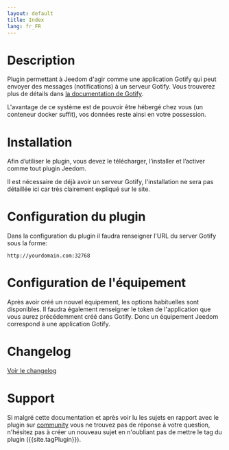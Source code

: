 ```yaml
---
layout: default
title: Index
lang: fr_FR
---
```


# Description

Plugin permettant à Jeedom d'agir comme une application Gotify qui peut envoyer des messages (notifications) à un serveur Gotify.
Vous trouverez plus de détails dans <a href="https://gotify.net/docs/" target="_blank">la documentation de Gotify</a>.

L'avantage de ce système est de pouvoir être hébergé chez vous (un conteneur docker suffit), vos données reste ainsi en votre possession.

# Installation

Afin d’utiliser le plugin, vous devez le télécharger, l’installer et l’activer comme tout plugin Jeedom.

Il est nécessaire de déjà avoir un serveur Gotify, l'installation ne sera pas détaillée ici car très clairement expliqué sur le site.

# Configuration du plugin

Dans la configuration du plugin il faudra renseigner l'URL du server Gotify sous la forme:

```HTTP
http://yourdomain.com:32768
```

# Configuration de l'équipement

Après avoir créé un nouvel équipement, les options habituelles sont disponibles.
Il faudra également renseigner le token de l'application que vous aurez précédemment créé dans Gotify.
Donc un équipement Jeedom correspond à une application Gotify.

# Changelog

[Voir le changelog](./changelog)

# Support

Si malgré cette documentation et après voir lu les sujets en rapport avec le plugin sur [community]({{site.forum}}) vous ne trouvez pas de réponse à votre question, n'hésitez pas à créer un nouveau sujet en n'oubliant pas de mettre le tag du plugin ({{site.tagPlugin}}).
